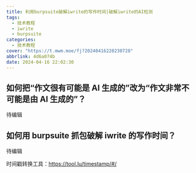 ```yaml
---
title: 利用burpsuite破解iwrite的写作时间|破解iwrite的AI检测
tags:
  - 技术教程
  - iwrite
  - burpsuite
categories:
  - 技术教程
cover: "https://t.mwm.moe/fj?20240416220230728"
abbrlink: 4d6a074b
date: 2024-04-16 22:02:30
---
```


## 如何把“作文很有可能是 AI 生成的”改为“作文非常不可能是由 AI 生成的”？

待编辑

## 如何用 burpsuite 抓包破解 iwrite 的写作时间？

待编辑

时间戳转换工具：https://tool.lu/timestamp/#/
